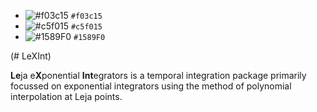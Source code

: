 - ![#f03c15](https://via.placeholder.com/15/f03c15/000000?text=+) `#f03c15`
- ![#c5f015](https://via.placeholder.com/15/c5f015/000000?text=+) `#c5f015`
- ![#1589F0](https://via.placeholder.com/15/1589F0/000000?text=+) `#1589F0`

(#  LeXInt)

**Le**ja e**X**ponential **Int**egrators is a temporal integration package primarily focussed on exponential integrators using the method of polynomial interpolation at Leja points.
